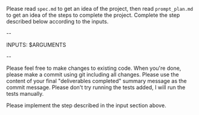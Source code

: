Please read `spec.md` to get an idea of the project, then read `prompt_plan.md` to get an idea of the steps to complete the project.  Complete the step described below according to the inputs.

--

INPUTS:
$ARGUMENTS

--

Please feel free to make changes to existing code.  When you're done, please make a commit using git including all changes.  Please use the content of your final "deliverables completed" summary message as the commit message.  Please don't try running the tests added, I will run the tests manually.

Please implement the step described in the input section above.
